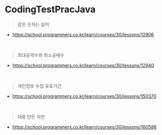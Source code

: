 # CodingTestPracJava

> 같은 숫자는 싫어
* https://school.programmers.co.kr/learn/courses/30/lessons/12906

<br>

> 최대공약수와 최소공배수
* https://school.programmers.co.kr/learn/courses/30/lessons/12940

<br>

> 개인정보 수집 유효기간
* https://school.programmers.co.kr/learn/courses/30/lessons/150370

<br>

> 대충 만든 자판
* https://school.programmers.co.kr/learn/courses/30/lessons/160586
